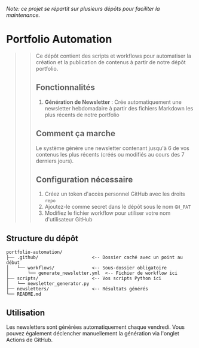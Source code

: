 *Note: ce projet se répartit sur plusieurs dépôts pour faciliter la maintenance.*
 # Portfolio Automation
>>
>> Ce dépôt contient des scripts et workflows pour automatiser la création et la publication de contenus à partir de notre dépôt portfolio.
>>
>> ## Fonctionnalités
>>
>> 1. **Génération de Newsletter** : Crée automatiquement une newsletter hebdomadaire à partir des fichiers Markdown les plus récents de notre portfolio  
>>
>> ## Comment ça marche
>>
>> Le système génère une newsletter contenant jusqu'à 6 de vos contenus les plus récents (créés ou modifiés au cours des 7 derniers jours).  
>>
>> ## Configuration nécessaire
>>
>> 1. Créez un token d'accès personnel GitHub avec les droits `repo`
>> 2. Ajoutez-le comme secret dans le dépôt sous le nom `GH_PAT`
>> 3. Modifiez le fichier workflow pour utiliser votre nom d'utilisateur GitHub
>>
## Structure du dépôt
```
portfolio-automation/
├── .github/                    <-- Dossier caché avec un point au début
│   └── workflows/              <-- Sous-dossier obligatoire 
│       └── generate_newsletter.yml  <-- Fichier de workflow ici
├── scripts/                    <-- Vos scripts Python ici
│   └── newsletter_generator.py
├── newsletters/                <-- Résultats générés
└── README.md
```
## Utilisation

Les newsletters sont générées automatiquement chaque vendredi. Vous pouvez également déclencher manuellement la génération via l'onglet Actions de GitHub.
